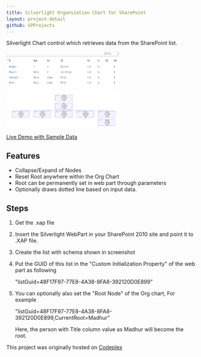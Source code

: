 ```yaml
---
title: Silverlight Organization Chart for SharePoint
layout: project-detail
github: SPProjects 
---
```


Silverlight Chart control which retrieves data from the SharePoint list.

<div class="thumbnail">
<a  href="/images/projects/list.png" title="Source Data"><img style="height:100px; width:300px;"  src='/images/projects/list.png'/></a>
<a  href="/images/projects/chart.png" title="Chart"><img style="height:100px; width:300px;"  src='/images/projects/chart.png'/></a>
</div> 

[Live Demo with Sample Data](http://www.madhur.co.in/silverdemo/Index.html)

Features
--------
* Collapse/Expand of Nodes
* Reset Root anywhere within the Org Chart
* Root can be permanently set in web part through parameters
* Optionally draws dotted line based on input data.

Steps 
-----
1. Get the .xap file

2. Insert the Silverlight WebPart in your SharePoint 2010 site and point it to .XAP file.

3. Create the list with schema shown in screenshot

4. Put the GUID of this list in the "Custom Initialization Property" of the web part as following

   "listGuid=48F17F97-77E8-4A38-8FA8-392120D0E899"

5. You can optionally also set the "Root Node" of the Org chart, For example

    "listGuid=48F17F97-77E8-4A38-8FA8-392120D0E899,CurrentRoot=Madhur"

    Here, the person with Title column value as Madhur will become the root.

This project was originally hosted on [Codeplex](https://madhur.codeplex.com/)
